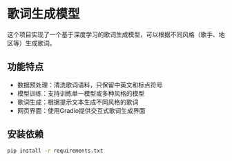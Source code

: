 # 歌词生成模型

这个项目实现了一个基于深度学习的歌词生成模型，可以根据不同风格（歌手、地区等）生成歌词。

## 功能特点

- 数据预处理：清洗歌词语料，只保留中英文和标点符号
- 模型训练：支持训练单一模型或多种风格的模型
- 歌词生成：根据提示文本生成不同风格的歌词
- 网页界面：使用Gradio提供交互式歌词生成界面

## 安装依赖

```bash
pip install -r requirements.txt